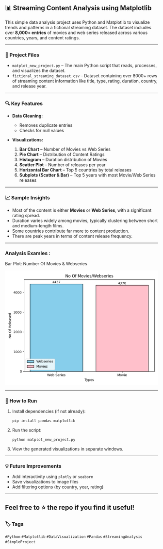 ## 📊 Streaming Content Analysis using Matplotlib

This simple data analysis project uses Python and Matplotlib to visualize trends and patterns in a fictional streaming dataset. 
The dataset includes over **8,000+ entries** of movies and web series released across various countries, years, and content ratings.

---

### 📁 Project Files

* `matplot_new_project.py` – The main Python script that reads, processes, and visualizes the dataset.
* `fictional_streaming_dataset.csv` – Dataset containing over 8000+ rows of streaming content information like title, type, rating, duration, country, and release year.

---

### 🔍 Key Features

* **Data Cleaning:**

  * Removes duplicate entries
  * Checks for null values

* **Visualizations:**

  1. **Bar Chart** – Number of Movies vs Web Series
  2. **Pie Chart** – Distribution of Content Ratings
  3. **Histogram** – Duration distribution of Movies
  4. **Scatter Plot** – Number of releases per year
  5. **Horizontal Bar Chart** – Top 5 countries by total releases
  6. **Subplots (Scatter & Bar)** – Top 5 years with most Movie/Web Series releases

---

### 📈 Sample Insights

* Most of the content is either **Movies** or **Web Series**, with a significant rating spread.
* Duration varies widely among movies, typically clustering between short and medium-length films.
* Some countries contribute far more to content production.
* There are peak years in terms of content release frequency.

---
### Analysis Examles :

Bar Plot: Number Of Movies & Webseries

![image alt](https://github.com/RaisShaikh23/My-FY-projects/blob/17b1936e256edf350973ef1f6590b98461e5f918/Barplot1.png)

---
### 🧪 How to Run

1. Install dependencies (if not already):

   ```bash
   pip install pandas matplotlib
   ```

2. Run the script:

   ```bash
   python matplot_new_project.py
   ```

3. View the generated visualizations in separate windows.

---

### 💡 Future Improvements

* Add interactivity using `plotly` or `seaborn`
* Save visualizations to image files
* Add filtering options (by country, year, rating)

---
Feel free to ⭐ the repo if you find it useful!
---
### 🏷️ Tags

`#Python` `#Matplotlib` `#DataVisualization` `#Pandas` `#StreamingAnalysis` `#SimpleProject`
